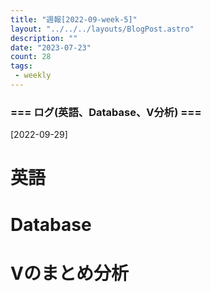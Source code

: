 ```yaml
---
title: "週報[2022-09-week-5]"
layout: "../../../layouts/BlogPost.astro"
description: ""
date: "2023-07-23"
count: 28
tags:
 - weekly
---
```





### === ログ(英語、Database、V分析) ===

[2022-09-29]

# 英語

# Database

# Vのまとめ分析
